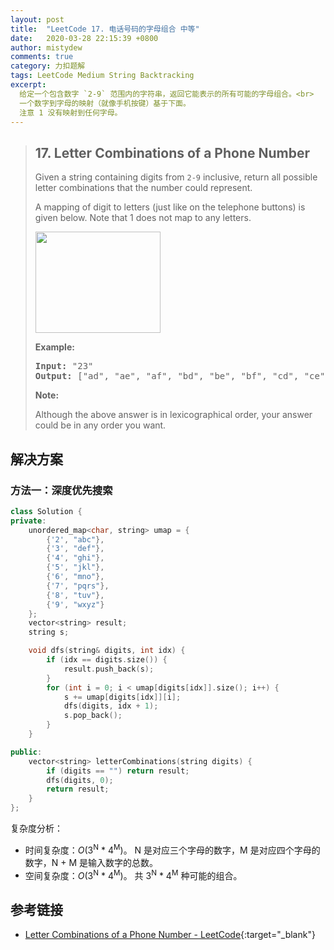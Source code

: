 ```yaml
---
layout: post
title:  "LeetCode 17. 电话号码的字母组合 中等"
date:   2020-03-28 22:15:39 +0800
author: mistydew
comments: true
category: 力扣题解
tags: LeetCode Medium String Backtracking
excerpt:
  给定一个包含数字 `2-9` 范围内的字符串，返回它能表示的所有可能的字母组合。<br>
  一个数字到字母的映射（就像手机按键）基于下面。
  注意 1 没有映射到任何字母。
---
```

> ## 17. Letter Combinations of a Phone Number
> 
> Given a string containing digits from `2-9` inclusive, return all possible
> letter combinations that the number could represent.
> 
> A mapping of digit to letters (just like on the telephone buttons) is given
> below. Note that 1 does not map to any letters.
> 
> <img src="https://upload.wikimedia.org/wikipedia/commons/thumb/7/73/Telephone-keypad2.svg/200px-Telephone-keypad2.svg.png" style="width: 200px; height: 162px;">
> 
> **Example:**
> 
> <pre>
> <strong>Input:</strong> "23"
> <strong>Output:</strong> ["ad", "ae", "af", "bd", "be", "bf", "cd", "ce", "cf"].
> </pre>
> 
> **Note:**
> 
> Although the above answer is in lexicographical order, your answer could be in
> any order you want.

## 解决方案

### 方法一：深度优先搜索

```cpp
class Solution {
private:
    unordered_map<char, string> umap = {
        {'2', "abc"},
        {'3', "def"},
        {'4', "ghi"},
        {'5', "jkl"},
        {'6', "mno"},
        {'7', "pqrs"},
        {'8', "tuv"},
        {'9', "wxyz"}
    };
    vector<string> result;
    string s;

    void dfs(string& digits, int idx) {
        if (idx == digits.size()) {
            result.push_back(s);
        }
        for (int i = 0; i < umap[digits[idx]].size(); i++) {
            s += umap[digits[idx]][i];
            dfs(digits, idx + 1);
            s.pop_back();
        }
    }

public:
    vector<string> letterCombinations(string digits) {
        if (digits == "") return result;
        dfs(digits, 0);
        return result;
    }
};
```

复杂度分析：
* 时间复杂度：*O*(3<sup>N</sup> * 4<sup>M</sup>)。
  N 是对应三个字母的数字，M 是对应四个字母的数字，N + M 是输入数字的总数。
* 空间复杂度：*O*(3<sup>N</sup> * 4<sup>M</sup>)。
  共 3<sup>N</sup> * 4<sup>M</sup> 种可能的组合。

## 参考链接

* [Letter Combinations of a Phone Number - LeetCode](https://leetcode.com/problems/letter-combinations-of-a-phone-number/){:target="_blank"}
